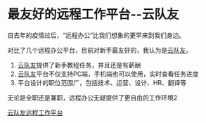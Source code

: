 # 最友好的远程工作平台--云队友

自去年的疫情过后，“远程办公”比我们想象的更早来到我们身边。

对比了几个远程办公平台，目前对新手最友好的，我认为是[云队友](https://link.zhihu.com/?target=https%3A//awp.duiyou360.com/invite/xIl4s2aaqR5dosebJdqRxPlz1X-4eJL-ZKvyQoGYaT74-JwvKrmyo9mTQJpdgbr0)。

1. [云队友](https://link.zhihu.com/?target=https%3A//awp.duiyou360.com/invite/xIl4s2aaqR5dosebJdqRxPlz1X-4eJL-ZKvyQoGYaT74-JwvKrmyo9mTQJpdgbr0)提供了新手教程任务，并且还是有薪酬
2. [云队友](https://link.zhihu.com/?target=https%3A//awp.duiyou360.com/invite/xIl4s2aaqR5dosebJdqRxPlz1X-4eJL-ZKvyQoGYaT74-JwvKrmyo9mTQJpdgbr0)平台不仅支持PC端，手机端也可以使用，实时查看任务进度
3. 平台设计的职位范围广，包括技术、运营、设计、HR、翻译等

无论是全职还是兼职，远程办公无疑提供了更自由的工作环境2

[云队友远程工作平台](https://www.duiyou360.com/?utm_source=user)


